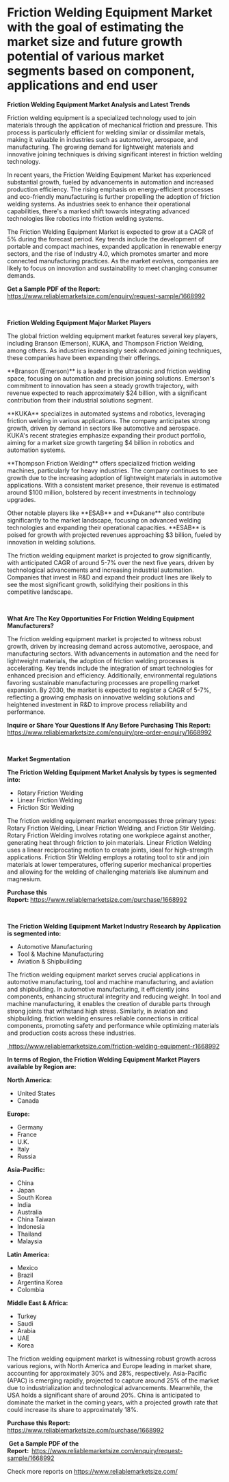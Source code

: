 <p><h1>Friction Welding Equipment Market with the goal of estimating the market size and future growth potential of various market segments based on component, applications and end user</h1></p><p><strong>Friction Welding Equipment Market Analysis and Latest Trends</strong></p>
<p><p>Friction welding equipment is a specialized technology used to join materials through the application of mechanical friction and pressure. This process is particularly efficient for welding similar or dissimilar metals, making it valuable in industries such as automotive, aerospace, and manufacturing. The growing demand for lightweight materials and innovative joining techniques is driving significant interest in friction welding technology.</p><p>In recent years, the Friction Welding Equipment Market has experienced substantial growth, fueled by advancements in automation and increased production efficiency. The rising emphasis on energy-efficient processes and eco-friendly manufacturing is further propelling the adoption of friction welding systems. As industries seek to enhance their operational capabilities, there's a marked shift towards integrating advanced technologies like robotics into friction welding systems.</p><p>The Friction Welding Equipment Market is expected to grow at a CAGR of 5% during the forecast period. Key trends include the development of portable and compact machines, expanded application in renewable energy sectors, and the rise of Industry 4.0, which promotes smarter and more connected manufacturing practices. As the market evolves, companies are likely to focus on innovation and sustainability to meet changing consumer demands.</p></p>
<p><strong>Get a Sample PDF of the Report:&nbsp;</strong> <a href="https://www.reliablemarketsize.com/enquiry/request-sample/1668992?utm_campaign=2015&utm_medium=2&utm_source=Github&utm_content=ia&utm_term=17022025&utm_id=friction-welding-equipment">https://www.reliablemarketsize.com/enquiry/request-sample/1668992</a></p>
<p>&nbsp;</p>
<p><strong>Friction Welding Equipment Major Market Players</strong></p>
<p><p>The global friction welding equipment market features several key players, including Branson (Emerson), KUKA, and Thompson Friction Welding, among others. As industries increasingly seek advanced joining techniques, these companies have been expanding their offerings.</p><p>**Branson (Emerson)** is a leader in the ultrasonic and friction welding space, focusing on automation and precision joining solutions. Emerson's commitment to innovation has seen a steady growth trajectory, with revenue expected to reach approximately $24 billion, with a significant contribution from their industrial solutions segment.</p><p>**KUKA** specializes in automated systems and robotics, leveraging friction welding in various applications. The company anticipates strong growth, driven by demand in sectors like automotive and aerospace. KUKA's recent strategies emphasize expanding their product portfolio, aiming for a market size growth targeting $4 billion in robotics and automation systems.</p><p>**Thompson Friction Welding** offers specialized friction welding machines, particularly for heavy industries. The company continues to see growth due to the increasing adoption of lightweight materials in automotive applications. With a consistent market presence, their revenue is estimated around $100 million, bolstered by recent investments in technology upgrades.</p><p>Other notable players like **ESAB** and **Dukane** also contribute significantly to the market landscape, focusing on advanced welding technologies and expanding their operational capacities. **ESAB** is poised for growth with projected revenues approaching $3 billion, fueled by innovation in welding solutions.</p><p>The friction welding equipment market is projected to grow significantly, with anticipated CAGR of around 5-7% over the next five years, driven by technological advancements and increasing industrial automation. Companies that invest in R&D and expand their product lines are likely to see the most significant growth, solidifying their positions in this competitive landscape.</p></p>
<p>&nbsp;</p>
<p><strong>What Are The Key Opportunities For Friction Welding Equipment Manufacturers?</strong></p>
<p><p>The friction welding equipment market is projected to witness robust growth, driven by increasing demand across automotive, aerospace, and manufacturing sectors. With advancements in automation and the need for lightweight materials, the adoption of friction welding processes is accelerating. Key trends include the integration of smart technologies for enhanced precision and efficiency. Additionally, environmental regulations favoring sustainable manufacturing processes are propelling market expansion. By 2030, the market is expected to register a CAGR of 5-7%, reflecting a growing emphasis on innovative welding solutions and heightened investment in R&D to improve process reliability and performance.</p></p>
<p><strong>Inquire or Share Your Questions If Any Before Purchasing This Report:</strong> <a href="https://www.reliablemarketsize.com/enquiry/pre-order-enquiry/1668992?utm_campaign=2015&utm_medium=2&utm_source=Github&utm_content=ia&utm_term=17022025&utm_id=friction-welding-equipment">https://www.reliablemarketsize.com/enquiry/pre-order-enquiry/1668992</a></p>
<p>&nbsp;</p>
<p><strong>Market Segmentation</strong></p>
<p><strong>The Friction Welding Equipment Market Analysis by types is segmented into:</strong></p>
<p><ul><li>Rotary Friction Welding</li><li>Linear Friction Welding</li><li>Friction Stir Welding</li></ul></p>
<p><p>The friction welding equipment market encompasses three primary types: Rotary Friction Welding, Linear Friction Welding, and Friction Stir Welding. Rotary Friction Welding involves rotating one workpiece against another, generating heat through friction to join materials. Linear Friction Welding uses a linear reciprocating motion to create joints, ideal for high-strength applications. Friction Stir Welding employs a rotating tool to stir and join materials at lower temperatures, offering superior mechanical properties and allowing for the welding of challenging materials like aluminum and magnesium.</p></p>
<p><strong>Purchase this Report:&nbsp;</strong><a href="https://www.reliablemarketsize.com/purchase/1668992?utm_campaign=2015&utm_medium=2&utm_source=Github&utm_content=ia&utm_term=17022025&utm_id=friction-welding-equipment">https://www.reliablemarketsize.com/purchase/1668992</a></p>
<p>&nbsp;</p>
<p><strong>The Friction Welding Equipment Market Industry Research by Application is segmented into:</strong></p>
<p><ul><li>Automotive Manufacturing</li><li>Tool & Machine Manufacturing</li><li>Aviation & Shipbuilding</li></ul></p>
<p><p>The friction welding equipment market serves crucial applications in automotive manufacturing, tool and machine manufacturing, and aviation and shipbuilding. In automotive manufacturing, it efficiently joins components, enhancing structural integrity and reducing weight. In tool and machine manufacturing, it enables the creation of durable parts through strong joints that withstand high stress. Similarly, in aviation and shipbuilding, friction welding ensures reliable connections in critical components, promoting safety and performance while optimizing materials and production costs across these industries.</p></p>
<p><a href="https://www.reliablemarketsize.com/friction-welding-equipment-r1668992?utm_campaign=2015&utm_medium=2&utm_source=Github&utm_content=ia&utm_term=17022025&utm_id=friction-welding-equipment">&nbsp;https://www.reliablemarketsize.com/friction-welding-equipment-r1668992</a></p>
<p><strong>In terms of Region, the Friction Welding Equipment Market Players available by Region are:</strong></p>
<p>
    <p> <strong> North America: </strong>
        <ul>
            <li>United States</li>
            <li>Canada</li>
        </ul>
        </p> 
    <p> <strong> Europe: </strong>
        <ul>
            <li>Germany</li>
            <li>France</li>
            <li>U.K.</li>
            <li>Italy</li>
            <li>Russia</li>
        </ul>
        </p> 
    <p> <strong> Asia-Pacific: </strong>
        <ul>
            <li>China</li>
            <li>Japan</li>
            <li>South Korea</li>
            <li>India</li>
            <li>Australia</li>
            <li>China Taiwan</li>
            <li>Indonesia</li>
            <li>Thailand</li>
            <li>Malaysia</li>
        </ul>
        </p> 
    <p> <strong> Latin America: </strong>
        <ul>
            <li>Mexico</li>
            <li>Brazil</li>
            <li>Argentina Korea</li>
            <li>Colombia</li>
        </ul>
        </p> 
    <p> <strong> Middle East & Africa: </strong>
        <ul>
            <li>Turkey</li>
            <li>Saudi</li>
            <li>Arabia</li>
            <li>UAE</li>
            <li>Korea</li>
        </ul>
    </p>
    </p>
<p><p>The friction welding equipment market is witnessing robust growth across various regions, with North America and Europe leading in market share, accounting for approximately 30% and 28%, respectively. Asia-Pacific (APAC) is emerging rapidly, projected to capture around 25% of the market due to industrialization and technological advancements. Meanwhile, the USA holds a significant share of around 20%. China is anticipated to dominate the market in the coming years, with a projected growth rate that could increase its share to approximately 18%.</p></p>
<p><strong>Purchase this Report: </strong><a href="https://www.reliablemarketsize.com/purchase/1668992?utm_campaign=2015&utm_medium=2&utm_source=Github&utm_content=ia&utm_term=17022025&utm_id=friction-welding-equipment">https://www.reliablemarketsize.com/purchase/1668992</a></p>
<p>&nbsp;<strong>Get a Sample PDF of the Report:&nbsp;&nbsp;</strong><a href="https://www.reliablemarketsize.com/enquiry/request-sample/1668992?utm_campaign=2015&utm_medium=2&utm_source=Github&utm_content=ia&utm_term=17022025&utm_id=friction-welding-equipment">https://www.reliablemarketsize.com/enquiry/request-sample/1668992</a></p>
<p><strong></strong></p>
<p>Check more reports on <a href="https://www.reliablemarketsize.com/?utm_campaign=2015&utm_medium=2&utm_source=Github&utm_content=ia&utm_term=17022025&utm_id=friction-welding-equipment">https://www.reliablemarketsize.com/</a></p>
